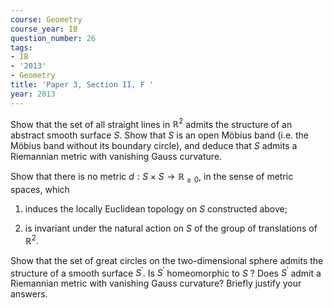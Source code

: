 ```yaml
---
course: Geometry
course_year: IB
question_number: 26
tags:
- IB
- '2013'
- Geometry
title: 'Paper 3, Section II, F '
year: 2013
---
```




Show that the set of all straight lines in $\mathbb{R}^{2}$ admits the structure of an abstract smooth surface $S$. Show that $S$ is an open Möbius band (i.e. the Möbius band without its boundary circle), and deduce that $S$ admits a Riemannian metric with vanishing Gauss curvature.

Show that there is no metric $d: S \times S \rightarrow \mathbb{R}_{\geqslant 0}$, in the sense of metric spaces, which

1. induces the locally Euclidean topology on $S$ constructed above;

2. is invariant under the natural action on $S$ of the group of translations of $\mathbb{R}^{2}$.

Show that the set of great circles on the two-dimensional sphere admits the structure of a smooth surface $S^{\prime}$. Is $S^{\prime}$ homeomorphic to $S$ ? Does $S^{\prime}$ admit a Riemannian metric with vanishing Gauss curvature? Briefly justify your answers.